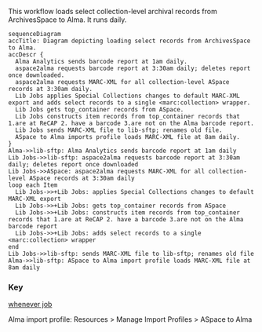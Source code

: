 This workflow loads select collection-level archival records from ArchivesSpace to Alma. It runs daily.

```mermaid
sequenceDiagram
accTitle: Diagram depicting loading select records from ArchivesSpace to Alma.
accDescr {
  Alma Analytics sends barcode report at 1am daily.
  aspace2alma requests barcode report at 3:30am daily; deletes report once downloaded.
  aspace2alma requests MARC-XML for all collection-level ASpace records at 3:30am daily.
  Lib Jobs applies Special Collections changes to default MARC-XML export and adds select records to a single <marc:collection> wrapper.
  Lib Jobs gets top_container records from ASpace.
  Lib Jobs constructs item records from top_container records that 1.are at ReCAP 2. have a barcode 3.are not on the Alma barcode report.
  Lib Jobs sends MARC-XML file to lib-sftp; renames old file.
  ASpace to Alma imports profile loads MARC-XML file at 8am daily.
}
Alma->>lib-sftp: Alma Analytics sends barcode report at 1am daily
Lib Jobs->>lib-sftp: aspace2alma requests barcode report at 3:30am daily; deletes report once downloaded
Lib Jobs->>ASpace: aspace2alma requests MARC-XML for all collection-level ASpace records at 3:30am daily
loop each Item
  Lib Jobs->>+Lib Jobs: applies Special Collections changes to default MARC-XML export
  Lib Jobs->>+Lib Jobs: gets top_container records from ASpace
  Lib Jobs->>+Lib Jobs: constructs item records from top_container records that 1.are at ReCAP 2. have a barcode 3.are not on the Alma barcode report
  Lib Jobs->>+Lib Jobs: adds select records to a single <marc:collection> wrapper
end
Lib Jobs->>lib-sftp: sends MARC-XML file to lib-sftp; renames old file
Alma->>lib-sftp: ASpace to Alma import profile loads MARC-XML file at 8am daily
```

### Key
[whenever job](https://github.com/pulibrary/aspace_helpers/blob/main/config/schedule.rb)

Alma import profile: Resources > Manage Import Profiles > ASpace to Alma

